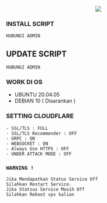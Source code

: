 <p align="center">
<img src="https://readme-typing-svg.herokuapp.com?color=%2336BCF7&center=true&vCenter=true&lines=S+C+R+I+P+T+ㅤB+Yㅤ+I+J+U+L+" />
</p>

### INSTALL SCRIPT

```
HUBUNGI ADMIN
```

## UPDATE SCRIPT

```
HUBUNGI ADMIN
```

### WORK DI OS

-   UBUNTU 20.04.05
-   DEBIAN 10 ( Disarankan )

### SETTING CLOUDFLARE

```
- SSL/TLS : FULL
- SSL/TLS Recommender : OFF
- GRPC : ON
- WEBSOCKET : ON
- Always Use HTTPS : OFF
- UNDER ATTACK MODE : OFF
```

### `WARNING !`

```
Jika Mendapatkan Status Service Off
Silahkan Restart Service.
Jika Statsus Service Masih Off
Silahkan Reboot vps kalian
```
